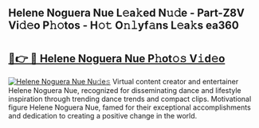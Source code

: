 ## Helene Noguera Nue L𝚎a𝚔ed N𝚞𝚍e - Part-Z8V Vi𝚍𝚎o P𝚑𝚘tos - H𝚘𝚝 O𝚗𝚕yf𝚊ns L𝚎a𝚔s ea360

# <h2><a href="http://kfep2o.oniu.top/?m=Helene+Noguera+Nue">🔗👉 🔴 Helene Noguera Nue P𝚑ot𝚘𝚜 V𝚒d𝚎o</a></h2>

[![Helene Noguera Nue Nu𝚍e𝚜](https://i.imgur.com/0qMVB7G.gif)](http://kfep2o.oniu.top/?m=Helene+Noguera+Nue)
Virtual content creator and entertainer Helene Noguera Nue, recognized for disseminating dance and lifestyle inspiration through trending dance trends and compact clips. Motivational figure Helene Noguera Nue, famed for their exceptional accomplishments and dedication to creating a positive change in the world.  
